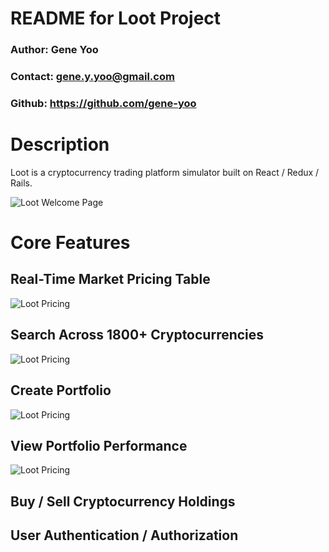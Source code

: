# README for Loot Project
### Author: Gene Yoo
### Contact: gene.y.yoo@gmail.com
### Github: <a href="https://github.com/gene-yoo">https://github.com/gene-yoo</a>

# Description
Loot is a cryptocurrency trading platform simulator built on React / Redux / Rails.
<div width='500px' height='500px'><img src="https://i.imgur.com/nu7eyph.png" alt="Loot Welcome Page"></div>

# Core Features

## Real-Time Market Pricing Table
<div width='100%'><img src="./gifs/market-prices.gif" alt="Loot Pricing"></div>

## Search Across 1800+ Cryptocurrencies
<div width='100%'><img src="./gifs/search.gif" alt="Loot Pricing"></div>

## Create Portfolio
<div width='100%'><img src="./gifs/create-portfolio.gif" alt="Loot Pricing"></div>

## View Portfolio Performance
<div width='100%'><img src="./gifs/view-portfolio.gif" alt="Loot Pricing"></div>

## Buy / Sell Cryptocurrency Holdings

## User Authentication / Authorization
